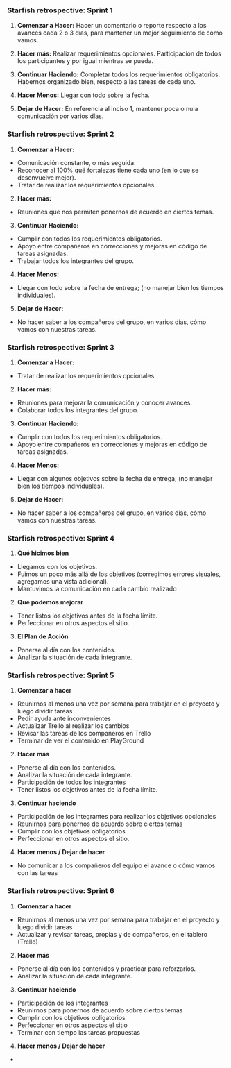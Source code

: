 ### Starfish retrospective: Sprint 1 ###

1. **Comenzar a Hacer:** 
Hacer un comentario o reporte respecto a los avances cada 2 o 3 días, para mantener un mejor seguimiento de como vamos.

1. **Hacer más:**
Realizar requerimientos opcionales.
Participación de todos los participantes y por igual mientras se pueda.

1. **Continuar Haciendo:**
Completar todos los requerimientos obligatorios. Habernos organizado bien, respecto a las tareas de cada uno.

1. **Hacer Menos:** 
Llegar con todo sobre la fecha. 

1. **Dejar de Hacer:**
En referencia al inciso 1, mantener poca o nula comunicación por varios días.

### Starfish retrospective: Sprint 2 ###

1. **Comenzar a Hacer:** 
- Comunicación constante, o más seguida.
- Reconocer al 100% qué fortalezas tiene cada uno (en lo que se desenvuelve mejor).
- Tratar de realizar los requerimientos opcionales.

2. **Hacer más:**
- Reuniones que nos permiten ponernos de acuerdo en ciertos temas.

3. **Continuar Haciendo:**
- Cumplir con todos los requerimientos obligatorios.
- Apoyo entre compañeros en correcciones y mejoras en código de tareas asignadas.
- Trabajar todos los integrantes del grupo.

4. **Hacer Menos:** 
- Llegar con todo sobre la fecha de entrega; (no manejar bien los tiempos individuales).

5. **Dejar de Hacer:**
- No hacer saber a los compañeros del grupo, en varios días, cómo vamos con nuestras tareas.

### Starfish retrospective: Sprint 3 ###

1. **Comenzar a Hacer:** 
- Tratar de realizar los requerimientos opcionales.

2. **Hacer más:**
- Reuniones para mejorar la comunicación y conocer avances.
- Colaborar todos los integrantes del grupo.

3. **Continuar Haciendo:**
- Cumplir con todos los requerimientos obligatorios.
- Apoyo entre compañeros en correcciones y mejoras en código de tareas asignadas.

4. **Hacer Menos:** 
- Llegar con algunos objetivos sobre la fecha de entrega; (no manejar bien los tiempos individuales).

5. **Dejar de Hacer:**
- No hacer saber a los compañeros del grupo, en varios días, cómo vamos con nuestras tareas.


### Starfish retrospective: Sprint 4 ###

1. **Qué hicimos bien**
- Llegamos con los objetivos.
- Fuimos un poco más allá de los objetivos (corregimos errores visuales, agregamos una vista adicional).
- Mantuvimos la comunicación en cada cambio realizado

2. **Qué podemos mejorar**
- Tener listos los objetivos antes de la fecha límite.
- Perfeccionar en otros aspectos el sitio.


3. **El Plan de Acción**
- Ponerse al día con los contenidos.
- Analizar la situación de cada integrante.

### Starfish retrospective: Sprint 5 ###

1. **Comenzar a hacer**
- Reunirnos al menos una vez por semana para trabajar en el proyecto y luego dividir tareas
- Pedir ayuda ante inconvenientes
- Actualizar Trello al realizar los cambios
- Revisar las tareas de los compañeros en Trello
- Terminar de ver el contenido en PlayGround

2. **Hacer más**
- Ponerse al día con los contenidos.
- Analizar la situación de cada integrante.
- Participación de todos los integrantes
- Tener listos los objetivos antes de la fecha límite.

3. **Continuar haciendo**
- Participación de los integrantes para realizar los objetivos opcionales
- Reunirnos para ponernos de acuerdo sobre ciertos temas
- Cumplir con los objetivos obligatorios
- Perfeccionar en otros aspectos el sitio.

4. **Hacer menos / Dejar de hacer**
- No comunicar a los compañeros del equipo el avance o cómo vamos con las tareas

### Starfish retrospective: Sprint 6 ###

1. **Comenzar a hacer**
- Reunirnos al menos una vez por semana para trabajar en el proyecto y luego dividir tareas
- Actualizar y revisar tareas, propias y de compañeros, en el tablero (Trello)

2. **Hacer más**
- Ponerse al día con los contenidos y practicar para reforzarlos.
- Analizar la situación de cada integrante.

3. **Continuar haciendo**
- Participación de los integrantes
- Reunirnos para ponernos de acuerdo sobre ciertos temas
- Cumplir con los objetivos obligatorios
- Perfeccionar en otros aspectos el sitio
- Terminar con tiempo las tareas propuestas

4. **Hacer menos / Dejar de hacer**
- 
